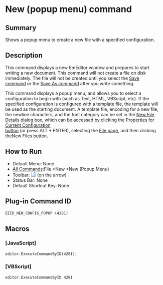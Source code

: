 # New (popup menu) command

## Summary

Shows a popup menu to create a new file with a specified
configuration.

## Description

This command displays a new EmEditor window and prepares to start writing a
new document. This command will not create a file on disk immediately. The
file will not be created until you select the [Save \
command](file_save) or the [Save As command](file_save_as) after you
write something.

This command displays a popup menu, and allows you to select a
configuration to begin with (such as Text, HTML, VBScript, etc). If the specified configuration is configured with a template file,
the template will be used as the starting document. A template file, encoding for a new file,
the newline characters, and the font category can be set in
the [New File\
Details dialog box](../../dlg/properties/file/new_details/index), which can be accessed by clicking the
[Properties for Current Configuration \
button](../tools/customize) (or press ALT + ENTER), selecting the
[File page](../../dlg/properties/file/index), and then
clicking theNew
Files
button.

## How to Run

- Default Menu: None
- [All Commands](../tools/all_commands):File \>New \>New (Popup Menu)
- Toolbar: ![](../../images/filenew.gif) (on
the arrow)
- Status Bar: None
- Default Shortcut Key: None

## Plug-in Command ID

```
EEID_NEW_CONFIG_POPUP (4281)
```

## Macros

### \[JavaScript\]

```
editor.ExecuteCommandByID(4281);
```

### \[VBScript\]

```
editor.ExecuteCommandByID 4281
```
